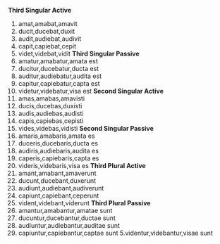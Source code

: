 **Third Singular Active**  
1. amat,amabat,amavit
2. ducit,ducebat,duxit
3. audit,audiebat,audivit
4. capit,capiebat,cepit
5. videt,videbat,vidit
**Third Singular Passive**  
1. amatur,amabatur,amata est
2. ducitur,ducebatur,ducta est
3. auditur,audiebatur,audita est
4. capitur,capiebatur,capta est
5. videtur,videbatur,visa est
**Second Singular Active**  
1. amas,amabas,amavisti
2. ducis,ducebas,duxisti
3. audis,audiebas,audisti
4. capis,capiebas,cepisti
5. vides,videbas,vidisti
**Second Singular Passive**  
1. amaris,amabaris,amata es
2. duceris,ducebaris,ducta es
3. audiris,audiebaris,audita es
4. caperis,capiebaris,capta es
5. videris,videbaris,visa es
**Third Plural Active**  
1. amant,amabant,amaverunt
2. ducunt,ducebant,duxerunt
3. audiunt,audiebant,audiverunt
4. capiunt,capiebant,ceperunt
5. vident,videbant,viderunt
**Third Plural Passive**  
1. amantur,amabantur,amatae sunt
2. ducuntur,ducebantur,ductae sunt
3. audiuntur,audiebantur,auditae sunt
4. capiuntur,capiebantur,captae sunt
5.videntur,videbantur,visae sunt

